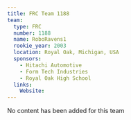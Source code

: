 ```yaml
---
title: FRC Team 1188
team:
  type: FRC
  number: 1188
  name: RoboRavens1
  rookie_year: 2003
  location: Royal Oak, Michigan, USA
  sponsors:
    - Hitachi Automotive
    - Form Tech Industries
    - Royal Oak High School
  links:
    Website: 
---
```

No content has been added for this team